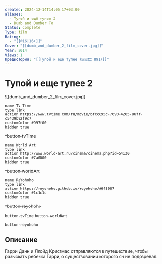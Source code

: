 ```yaml
---
created: 2024-12-14T14:05:17+03:00
aliases:
  - Тупой и ещё тупее 2
  - Dumb and Dumber To
Status: complete
Type: film
Rating:
  - "[[®️16|16+]]"
Cover: "[[dumb_and_dumber_2_film_cover.jpg]]"
Year: 2014
Views: 1
Предыстория: "[[Тупой и еще тупее (🇺🇸🎞 891)]]"
---
```


# Тупой и еще тупее 2

![[dumb_and_dumber_2_film_cover.jpg]]

```button
name TV Time
type link
action https://www.tvtime.com/ru/movie/bfcc895c-7690-4265-86ff-c5439b92f9c7
customColor #997f00
hidden true
```
^button-tvTime

```button
name World Art
type link
action http://www.world-art.ru/cinema/cinema.php?id=54130
customColor #7a0000
hidden true
```
^button-worldArt

```button
name ReYohoho
type link
action https://reyohoho.github.io/reyohoho/#645087
customColor #1c1c1c
hidden true
```
^button-reyohoho



`button-tvTime` `button-worldArt`

`button-reyohoho`

## Описание

Гарри Данн и Ллойд Кристмас отправляются в путешествие, чтобы разыскать ребенка Гарри, о существовании которого он не подозревал.

